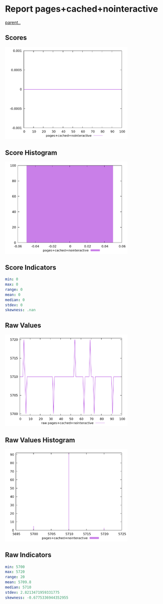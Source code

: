 # Report pages+cached+nointeractive

[parent..](./..)  


## Scores

![score](./score.png)  

## Score Histogram

![hist](./hist.png)  

## Score Indicators

```yaml
min: 0
max: 0
range: 0
mean: 0
median: 0
stdev: 0
skewness: .nan

```

## Raw Values

![raw](./raw.png)  

## Raw Values Histogram

![raw hist](./raw_hist.png)  

## Raw Indicators

```yaml
min: 5700
max: 5720
range: 20
mean: 5709.8
median: 5710
stdev: 2.8213471959331775
skewness: -0.6775336944352955

```

<style>
  img {
    max-width: 80%;
  }
</style>
      
